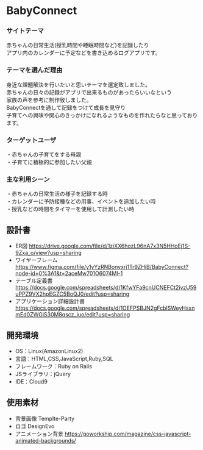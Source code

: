 # BabyConnect

### サイトテーマ
赤ちゃんの日常生活(授乳時間や睡眠時間など)を記録したり<br>
アプリ内のカレンダーに予定などを書き込めるログアプリです。

### テーマを選んだ理由
身近な課題解決を行いたいと思いテーマを選定致しました。<br>
赤ちゃんの日々の記録がアプリで出来るものがあったらいいなという<br>
家族の声を参考に制作致しました。<br>
BabyConnectを通して記録をつけて成長を見守り<br>
子育てへの興味や関心のきっかけになれるようなものを作れたらなと思っております。<br>

### ターゲットユーザ
・赤ちゃんの子育てをする母親<br>
・子育てに積極的に参加したい父親<br>

### 主な利用シーン
・赤ちゃんの日常生活の様子を記録する時<br>
・カレンダーに予防接種などの用事、イベントを追加したい時<br>
・授乳などの時間をタイマーを使用して計測したい時

## 設計書
- ER図 https://drive.google.com/file/d/1ziXX6hozL96nA7x3N5HHoEj1S-9Zxa_o/view?usp=sharing<br>
- ワイヤーフレーム https://www.figma.com/file/y1yYzRNBonyxrj1Tr9ZHiB/BabyConnect?node-id=0%3A1&t=2aceMw701O6074Ml-1<br>
- テーブル定義書 https://docs.google.com/spreadsheets/d/1KfwYFa9cnUCNEFCt2ivzU59uPPZ9VX2hpEGZC5BoQJ0/edit?usp=sharing
- アプリケーション詳細設計書 https://docs.google.com/spreadsheets/d/1OEFPSBJN2gFcblSWeyHsxnmEd0ZWGiS30M8qscz_iuo/edit?usp=sharing

## 開発環境
- OS：Linux(AmazonLinux2)
- 言語：HTML,CSS,JavaScript,Ruby,SQL
- フレームワーク：Ruby on Rails
- JSライブラリ：jQuery
- IDE：Cloud9

## 使用素材
- 背景画像 Templte-Party
- ロゴ DesignEvo
- アニメーション背景 https://goworkship.com/magazine/css-javascript-animated-backgrounds/